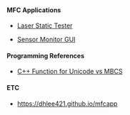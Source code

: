 <!-- <img src="\Coset2.PNG"> -->
<!-- <img src="\Coset3.PNG"> -->
#### MFC Applications ####

* [Laser Static Tester](laserStaticTester.md)

- [Sensor Monitor GUI](sensorMonitor.md) 

#### Programming References ####

* [C++ Function for Unicode vs MBCS](cppfunction_table.md)

#### ETC ####

* https://dhlee421.github.io/mfcapp
